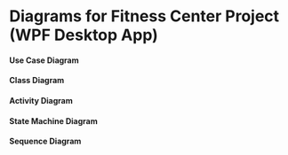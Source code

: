 # Diagrams for Fitness Center Project (WPF Desktop App)

#### Use Case Diagram
#### Class Diagram
#### Activity Diagram
#### State Machine Diagram
#### Sequence Diagram
